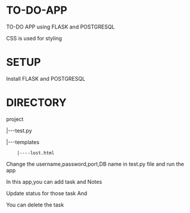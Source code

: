 # TO-DO-APP

TO-DO APP using FLASK and POSTGRESQL

CSS is used for styling

# SETUP

Install FLASK and POSTGRESQL

# DIRECTORY
project

  |---test.py
  
  |---templates
  
        |----lost.html
   
Change the username,password,port,DB name in test.py file and run the app

In this app,you can add task and Notes

Update status for those task And 

You can delete the task


